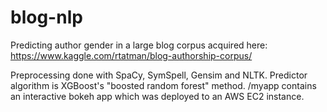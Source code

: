 # blog-nlp
Predicting author gender in a large blog corpus acquired here:
https://www.kaggle.com/rtatman/blog-authorship-corpus/

Preprocessing done with SpaCy, SymSpell, Gensim and NLTK.
Predictor algorithm is XGBoost's "boosted random forest" method.
/myapp contains an interactive bokeh app which was deployed to an AWS EC2 instance.
